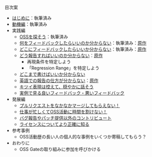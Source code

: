 目次案

* [はじめに](./chapters/first.md)：執筆済み
* [動機編](./chapters/motivation.md)：執筆済み
* 実践編
  - [OSSを探そう](./chapters/oss.md)：執筆済み
  - [何をフィードバックしたらいいのか分からない](./chapters/what.md)：執筆済み：[原作](https://www.clear-code.com/blog/2019/7/8.html)
  - [どこにフィードバックしたらいいか分からない](./chapters/where.md)：執筆済み：[原作](https://www.clear-code.com/blog/2019/6/18.html)
  - [どう報告すればいいのか分からない](./chapters/how.md)：[原作](https://www.clear-code.com/blog/2019/6/19.html)
    - 再現条件を特定しよう
    - 「Regression Range」を特定しよう
  - [どこまで書けばいいか分からない](./chapters/density.md)
  - [英語での報告の仕方が分からない](./chapters/english.md)：[原作](https://www.clear-code.com/blog/2019/7/12.html)
  - [キツイ表現は控えて、穏やかに話そう](./chapters/soft.md)
  - [実例で見る良いフィードバック・悪いフィードバック](./chapters/examples.md)
* 発展編
  - [プルリクエストをなかなかマージしてもらえない！](./chapters/pullrequest.md)
  - [仕事が忙しくてOSS活動に時間を割けない！](./chapters/business.md)
  - [バグ報告やパッチ提供以外のコントリビュート](./chapters/support.md)
  - [ライセンスについてより正確に知る](./chapters/licenses.md)
* 参考事例
  - OSS活動歴の長い人の個人的な事例をいくつか寄稿してもらう？
* おわりに
  - OSS Gateの取り組みに参加を呼びかける
